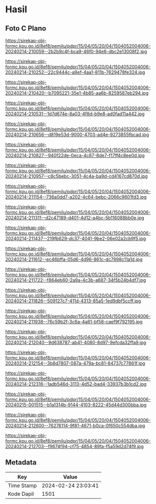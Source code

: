 # Hasil

## Foto C Plano

https://sirekap-obj-formc.kpu.go.id/8ef8/pemilu/pdpr/15/04/05/20/04/1504052004006-20240214-210059--2b2b9c4f-bca9-46f0-94e6-dbc2e13008f2.jpg

https://sirekap-obj-formc.kpu.go.id/8ef8/pemilu/pdpr/15/04/05/20/04/1504052004006-20240214-210252--22c9444c-a9ef-4aa1-811b-7629478fe324.jpg

https://sirekap-obj-formc.kpu.go.id/8ef8/pemilu/pdpr/15/04/05/20/04/1504052004006-20240214-210420--b7095221-35e1-4b85-aa6b-8259587eb294.jpg

https://sirekap-obj-formc.kpu.go.id/8ef8/pemilu/pdpr/15/04/05/20/04/1504052004006-20240214-210531--1d7d674e-8a03-4f8d-b9e8-ad0fad11a442.jpg

https://sirekap-obj-formc.kpu.go.id/8ef8/pemilu/pdpr/15/04/05/20/04/1504052004006-20240214-210656--d819e53d-9000-4703-ad4e-9273855fbcad.jpg

https://sirekap-obj-formc.kpu.go.id/8ef8/pemilu/pdpr/15/04/05/20/04/1504052004006-20240214-210827--940f22de-0eca-4c87-8de7-f17ff4c8ee0d.jpg

https://sirekap-obj-formc.kpu.go.id/8ef8/pemilu/pdpr/15/04/05/20/04/1504052004006-20240214-210957--c8c5bebc-3051-4c4a-ba9d-cd4167cd870d.jpg

https://sirekap-obj-formc.kpu.go.id/8ef8/pemilu/pdpr/15/04/05/20/04/1504052004006-20240214-211154--736a0dd7-a202-4c64-bebc-2066c9601fd3.jpg

https://sirekap-obj-formc.kpu.go.id/8ef8/pemilu/pdpr/15/04/05/20/04/1504052004006-20240214-211311--d2c47189-d401-4d12-a4bc-5b116088bb0e.jpg

https://sirekap-obj-formc.kpu.go.id/8ef8/pemilu/pdpr/15/04/05/20/04/1504052004006-20240214-211437--219fb629-dc37-4041-9be2-06e02a2cb9f5.jpg

https://sirekap-obj-formc.kpu.go.id/8ef8/pemilu/pdpr/15/04/05/20/04/1504052004006-20240214-211612--ec46bffa-05d6-4d96-861c-dc7898c11a1d.jpg

https://sirekap-obj-formc.kpu.go.id/8ef8/pemilu/pdpr/15/04/05/20/04/1504052004006-20240214-211722--f864eb60-2a9a-4c3b-a687-34f5b24b4df7.jpg

https://sirekap-obj-formc.kpu.go.id/8ef8/pemilu/pdpr/15/04/05/20/04/1504052004006-20240214-211826--509127c7-411d-4313-85a5-1ed9dbf5ccff.jpg

https://sirekap-obj-formc.kpu.go.id/8ef8/pemilu/pdpr/15/04/05/20/04/1504052004006-20240214-211938--76c59b2f-3c6a-4a81-bf58-caef9f792195.jpg

https://sirekap-obj-formc.kpu.go.id/8ef8/pemilu/pdpr/15/04/05/20/04/1504052004006-20240214-212040--9d638787-ab41-4080-8d97-9efcda32ffa9.jpg

https://sirekap-obj-formc.kpu.go.id/8ef8/pemilu/pdpr/15/04/05/20/04/1504052004006-20240214-212154--3b8d7807-087a-479a-bc81-84737c77861f.jpg

https://sirekap-obj-formc.kpu.go.id/8ef8/pemilu/pdpr/15/04/05/20/04/1504052004006-20240214-212316--1adb546d-3113-4d52-bad4-33937b3b1cd2.jpg

https://sirekap-obj-formc.kpu.go.id/8ef8/pemilu/pdpr/15/04/05/20/04/1504052004006-20240215-001515--b1a1314b-9144-4103-8222-45d44d300bba.jpg

https://sirekap-obj-formc.kpu.go.id/8ef8/pemilu/pdpr/15/04/05/20/04/1504052004006-20240214-212600--76276114-9f81-4671-b0ca-0f650c554dba.jpg

https://sirekap-obj-formc.kpu.go.id/8ef8/pemilu/pdpr/15/04/05/20/04/1504052004006-20240214-212703--f9674f94-cf75-4854-89fa-f5a59d2d74f9.jpg


## Metadata

| Key        | Value               |
| ---------- | ------------------- |
| Time Stamp | 2024-02-24 23:03:41 |
| Kode Dapil | 1501                |



